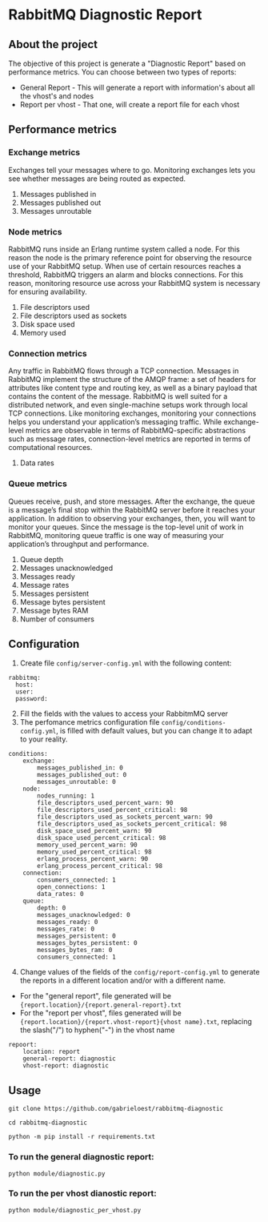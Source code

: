 # RabbitMQ Diagnostic Report

## About the project
The objective of this project is generate a "Diagnostic Report" based on performance metrics. You can choose between two types of reports: 
  * General Report - This will generate a report with information's about all the vhost's and nodes
  * Report per vhost - That one, will create a report file for each vhost
  
## Performance metrics

### Exchange metrics
  Exchanges tell your messages where to go. Monitoring exchanges lets you see whether messages are being routed as expected.
  1. Messages published in
  2. Messages published out
  3. Messages unroutable
  
### Node metrics
  RabbitMQ runs inside an Erlang runtime system called a node. For this reason the node is the primary reference point for observing the resource use of your RabbitMQ setup.
  When use of certain resources reaches a threshold, RabbitMQ triggers an alarm and blocks connections. For this reason, monitoring resource use across your RabbitMQ system is necessary for ensuring availability.
  1. File descriptors used
  2. File descriptors used as sockets
  3. Disk space used
  4. Memory used
  
### Connection metrics
  Any traffic in RabbitMQ flows through a TCP connection. Messages in RabbitMQ implement the structure of the AMQP frame: a set of headers for attributes like content type and routing key, as well as a binary payload that contains the content of the message. RabbitMQ is well suited for a distributed network, and even single-machine setups work through local TCP connections. Like monitoring exchanges, monitoring your connections helps you understand your application’s messaging traffic. While exchange-level metrics are observable in terms of RabbitMQ-specific abstractions such as message rates, connection-level metrics are reported in terms of computational resources.
  1. Data rates
  
### Queue metrics
  Queues receive, push, and store messages. After the exchange, the queue is a message’s final stop within the RabbitMQ server before it reaches your application. In addition to observing your exchanges, then, you will want to monitor your queues. Since the message is the top-level unit of work in RabbitMQ, monitoring queue traffic is one way of measuring your application’s throughput and performance.
  1. Queue depth
  2. Messages unacknowledged
  3. Messages ready
  4. Message rates
  5. Messages persistent
  6. Message bytes persistent
  7. Message bytes RAM
  8. Number of consumers

## Configuration
1. Create file `config/server-config.yml` with the following content:
```
rabbitmq:
  host:
  user:
  password:
```
2. Fill the fields with the values to access your RabbitmMQ server
3. The perfomance metrics configuration file `config/conditions-config.yml`, is filled with default values, but you can change it to adapt to your reality.
```
conditions:
    exchange:
        messages_published_in: 0
        messages_published_out: 0
        messages_unroutable: 0
    node:
        nodes_running: 1
        file_descriptors_used_percent_warn: 90
        file_descriptors_used_percent_critical: 98
        file_descriptors_used_as_sockets_percent_warn: 90
        file_descriptors_used_as_sockets_percent_critical: 98
        disk_space_used_percent_warn: 90
        disk_space_used_percent_critical: 98
        memory_used_percent_warn: 90
        memory_used_percent_critical: 98
        erlang_process_percent_warn: 90
        erlang_process_percent_critical: 98
    connection:
        consumers_connected: 1
        open_connections: 1
        data_rates: 0
    queue:
        depth: 0
        messages_unacknowledged: 0
        messages_ready: 0
        messages_rate: 0
        messages_persistent: 0
        messages_bytes_persistent: 0
        messages_bytes_ram: 0
        consumers_connected: 1

```
4. Change values of the fields of the `config/report-config.yml` to generate the reports in a different location and/or with a different name. 
* For the "general report", file generated will be `{report.location}/{report.general-report}.txt`
* For the "report per vhost", files generated will be `{report.location}/{report.vhost-report}{vhost name}.txt`, replacing the slash("/") to hyphen("-") in the vhost name
```
repoort:
    location: report
    general-report: diagnostic
    vhost-report: diagnostic
```

## Usage
```
git clone https://github.com/gabrieloest/rabbitmq-diagnostic
```
```
cd rabbitmq-diagnostic
```
```
python -m pip install -r requirements.txt
```
### To run the general diagnostic report:
```
python module/diagnostic.py
```

### To run the per vhost dianostic report:
```
python module/diagnostic_per_vhost.py
```

